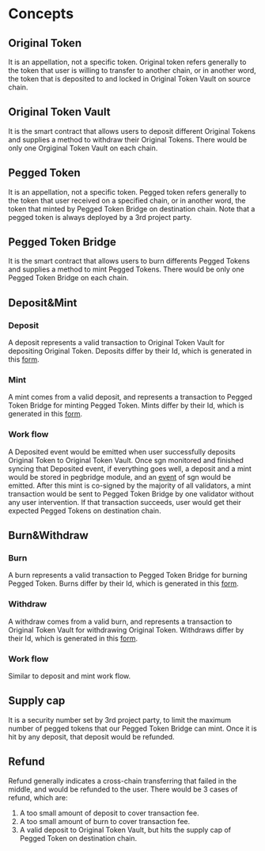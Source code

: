 # Concepts

## Original Token 
It is an appellation, not a specific token. Original token refers generally to the token that user is willing to transfer to another chain, or in another word, the token that is deposited to and locked in Original Token Vault on source chain.

## Original Token Vault
It is the smart contract that allows users to deposit different Original Tokens and supplies a method to withdraw their Original Tokens. There would be only one Orgiginal Token Vault on each chain.

## Pegged Token
It is an appellation, not a specific token. Pegged token refers generally to the token that user received on a specified chain, or in another word, the token that minted by Pegged Token Bridge on destination chain. Note that a pegged token is always deployed by a 3rd project party. 

## Pegged Token Bridge
It is the smart contract that allows users to burn differents Pegged Tokens and supplies a method to mint Pegged Tokens. There would be only one Pegged Token Bridge on each chain.

## Deposit&Mint

### Deposit
A deposit represents a valid transaction to Original Token Vault for depositing Original Token. Deposits differ by their Id, which is generated in this [form](https://github.com/celer-network/sgn-v2-contracts/blob/ffb014796cca57168773015e150aba1de81d8bf2/contracts/pegged/OriginalTokenVault.sol#L106).

### Mint
A mint comes from a valid deposit, and represents a transaction to Pegged Token Bridge for minting Pegged Token. Mints differ by their Id, which is generated in this [form](https://github.com/celer-network/sgn-v2/blob/5eff428b7fccb0ea11c9c4d69e2094cdc57bb40c/x/pegbridge/types/request_infos.go#L14).

### Work flow

A Deposited event would be emitted when user successfully deposits Original Token to Original Token Vault. Once sgn monitored and finished syncing that Deposited event, if everything goes well, a deposit and a mint would be stored in pegbridge module, and an [event](04_events.md#mint_to_sign) of sgn would be emitted. After this mint is co-signed by the majority of all validators, a mint transaction would be sent to Pegged Token Bridge by one validator without any user intervention. If that transaction succeeds, user would get their expected Pegged Tokens on destination chain.

## Burn&Withdraw

### Burn
A burn represents a valid transaction to Pegged Token Bridge for burning Pegged Token. Burns differ by their Id, which is generated in this [form](https://github.com/celer-network/sgn-v2-contracts/blob/ffb014796cca57168773015e150aba1de81d8bf2/contracts/pegged/PeggedTokenBridge.sol#L106).

### Withdraw
A withdraw comes from a valid burn, and represents a transaction to Original Token Vault for withdrawing Original Token. Withdraws differ by their Id, which is generated in this [form](https://github.com/celer-network/sgn-v2/blob/5eff428b7fccb0ea11c9c4d69e2094cdc57bb40c/x/pegbridge/types/request_infos.go#L25).

### Work flow

Similar to deposit and mint work flow.


## Supply cap
It is a security number set by 3rd project party, to limit the maximum number of pegged tokens that our Pegged Token Bridge can mint. Once it is hit by any deposit, that deposit would be refunded.

## Refund
Refund generally indicates a cross-chain transferring that failed in the middle, and would be refunded to the user. There would be 3 cases of refund, which are:

1. A too small amount of deposit to cover transaction fee.
2. A too small amount of burn to cover transaction fee.
3. A valid deposit to Original Token Vault, but hits the supply cap of Pegged Token on destination chain.